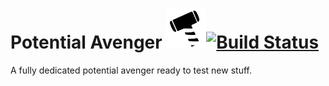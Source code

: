 # Potential Avenger ![](img/thor.png?raw=true)[![Build Status](https://travis-ci.org/ErfanY/potential-avenger.svg?branch=master)](https://travis-ci.org/ErfanY/potential-avenger)
A fully dedicated potential avenger ready to test new stuff.
